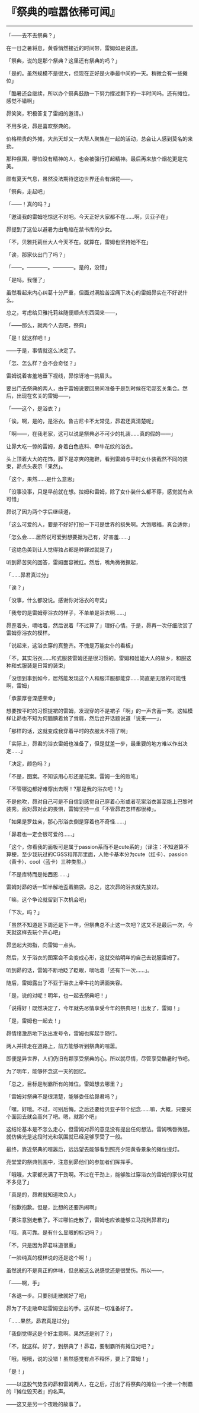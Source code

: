 # 『祭典的喧嚣依稀可闻』

------

「——去不去祭典？」

在一日之暑将息，黄昏悄然接近的时间带，雷姆如是说道。

「祭典，说的是那个祭典？这里还有祭典的吗？」

「是的。虽然规模不是很大，但现在正好是火季最中间的一天。稍微会有一些摊位」

「酷暑还会继续，所以办个祭典鼓励一下努力撑过剩下的一半时间吗。还有摊位，感觉不错啊」

昴笑笑，积极答复了雷姆的邀请。）

不用多说，昴是喜欢祭典的。

价格稍贵的外摊，大热天却又一大帮人聚集在一起的活动，总会让人感到莫名的来劲。

那种氛围，哪怕没有精神的人，也会被强行打起精神。最后再来放个烟花更是完美。

颇有夏天气息，虽然没法期待这边世界还会有烟花——，

「祭典，走起吧」

「——！真的吗？」

「邀请我的雷姆吃惊这不对吧。今天正好大家都不在……啊，贝亚子在」

昴提到了这位以避暑为由龟缩在禁书库的少女。

「不，贝雅托莉丝大人今天不在。就算在，雷姆也坚持她不在」

「诶，那家伙出门了吗？」

「——。————。————。是的，没错」

「是吗。我懂了」

虽然看起来内心纠葛十分严重，但面对满脸苦涩痛下决心的雷姆昴实在不好说什么。

总之，考虑给贝雅托莉丝随便顺点东西回来——，

「——那么，就两个人去吧，祭典」

「是！就这样吧！」

——于是，事情就这么决定了。

「怎、怎么样？会不会奇怪？」

雷姆说着害羞地垂下视线，昴惊讶地一挑眉头。

要出门去祭典的两人，由于雷姆说要回房间准备于是到时候在宅邸玄关集合。然后，出现在玄关的雷姆——，

「——这个，是浴衣？」

「诶，啊，是的，是浴衣。鲁古尼卡不太常见，昴君还真清楚呢」

「啊——，在我老家，这可以说是祭典必不可少的礼装……真的假的——」

让昴大吃一惊的雷姆，身着白色底料、牵牛花纹的浴衣。

头上顶着大大的花饰，脚下是凉爽的拖鞋，看到雷姆与平时女仆装截然不同的装束，昴点头表示「果然」。

「这个，果然……是什么意思」

「没事没事，只是早前就在想。拉姆和雷姆，除了女仆装什么都不穿，感觉就有点可惜」

昴说了因为两个字后继续道，

「这么可爱的人，要是不好好打扮一下可是世界的损失啊。大饱眼福，真合适你」

「怎么会……居然说可爱到想要据为己有，好害羞……」

「这绝色美到让人觉得独占都是种罪过就是了」

听到昴苦笑的回答，雷姆面容微红。然后，嘴角微微撅起，

「……昴君真过分」

「诶？」

「没事，什么都没说。感谢你对浴衣的夸奖」

「我夸的是雷姆穿浴衣的样子，不单单是浴衣啊……」

昴歪着头，嘀咕着，然后说着「不过算了」理好心情。于是，昴再一次仔细欣赏了雷姆穿浴衣的模样。

「说起来，这浴衣穿的真整齐。不愧是万能女仆的看板」

「不，其实浴衣……和式服装雷姆还是很习惯的。雷姆和姐姐大人的故乡，和服这种和式服装是日常的装束」

「没想到事到如今，居然能发现这个人和服洋服都能穿……简直是无限的可能性啊，雷姆」

「承蒙厚誉深感荣幸」

想要按平时的习惯提裙的雷姆，发现穿的不是裙子「啊」的一声含蓄一笑。这幅模样让昴也不知为何腼腆着耸了耸肩，然后岔开话题说道「说来——」，

「那样的话，这就变成我穿着平时的衣服太不搭了啊」

「实际上，昴君的浴衣雷姆也准备了，但是就差一步，最重要的地方难以作出决定……」

「决定，颜色吗？」

「不是，图案。不知该用心形还是花案。雷姆一生的败笔」

「不管哪边都好难穿出去啊！?那是我的浴衣吧！?」

不是他吹，昴对自己可是不自信到感觉自己穿着心形或者花案浴衣甚至能上巴黎时装秀。面对昴对此的畏惧，雷姆坚持一点「不管昴君怎样都很棒」。

「如果是罗兹亲，那心形浴衣倒是穿着也不奇怪……」

「昴君也一定会很可爱的……」

「这个，你看我的面板可是属于passion系而不是cute系的」（译注：不知道算不算梗，至少我玩过的CGSS和邦邦里面，人物卡基本分为cute（红卡）、passion（黄卡）、cool（蓝卡）三种类型。）

「不是库特而是帕西恩……」

雷姆对昴的话一知半解地歪着脑袋。总之，这次昴的浴衣就先放过。

「嘛，这个争论就留到下次机会吧」

「下次，吗？」

「虽然不知道是下周还是下一年，但祭典总不止这一次吧？这又不是最后一次，今天就这样去玩个开心吧」

昴竖起大拇指，向雷姆一点头。

然后，关于浴衣的图案会不会变成心形，这就交给明年的自己去说服雷姆了。

听到昴的话，雷姆不断地眨了眨眼，嘀咕着「还有下一次……」。

随后，雷姆露出了不亚于浴衣上牵牛花的满面笑容。

「是，说的对呢！明年，也一起去祭典吧！」

「说得好！既然决定了，今年就先尽情享受今年的祭典吧！出发了，雷姆！」

「是，雷姆也一起去！」

昴情绪激昂地下达出发号令，雷姆也挥起手随行。

两人并排走在道路上，前方能够听到祭典的喧嚣。

即便是异世界，人们仍旧有颗享受祭典的心。所以就尽情，尽管享受酷暑时节吧。

为了明年，能够怀念这一天的回忆。

「总之，目标是制霸所有的摊位。雷姆想去哪里？」

「雷姆对祭典不是很清楚，能够委任给昴君吗？」

「嘿，好哦。不过，可别后悔。之后还要给贝亚子带个纪念……嘛，大概，只要买个面回去就会高兴了吧。嗯，就那个吧」

这结论基本是不怎么走心，但雷姆对昴的意见没有提出任何想法。雷姆嘴唇微翘，就仿佛光是这段时光和氛围就已经足够享受了一般。

最终，靠近祭典的喧嚣后，远远望去能够看到照亮夕阳黄昏景象的摊位提灯。

亮堂堂的祭典氛围中，注意到昴他们的参加者们挥挥手。

「哦哦，大家都充满了干劲啊。不过在干劲上，能够胜过穿浴衣的雷姆的家伙可就不多见了」

「真是的，昴君就知道欺负人」

「抱歉抱歉。但是，比想的还要热闹啊」

「要注意别走散了。不过哪怕走散了，雷姆也应该能够立马找到昴君的」

「哦，真可靠。是有什么显眼的标记吗？」

「不，只是因为昴君味道很重」

「一脸纯真的模样说的还是这个啊！」

虽然说的不是真正的体味，但总被这么说感觉还是很受伤。所以——，

「——啊，手」

「各退一步。只要别走散就好了吧」

昴为了不走散牵起雷姆空出的手。这样就一切准备好了。

「……果然，昴君真是过分」

「我倒觉得这是个好主意啊。果然还是别了？」

「不，就这样。好了，到祭典了！昴君，要制霸所有摊位对吧？」

「哦，哦哦，说的没错！虽然感觉有点不释怀，要上了雷姆！」

「是！」

——以这股气势去的昴和雷姆两人，在之后，打出了将祭典的摊位一个接一个制霸的『摊位毁灭者』的名声。

——这又是另一个夜晚的故事了。

